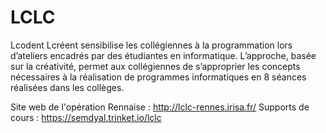 # LCLC

Lcodent Lcréent sensibilise les collégiennes à la programmation lors d’ateliers encadrés par des étudiantes en informatique. L’approche, basée sur la créativité, permet aux collégiennes de s’approprier les concepts nécessaires à la réalisation de programmes informatiques en 8 séances réalisées dans les collèges.

Site web de l'opération Rennaise :
http://lclc-rennes.irisa.fr/
Supports de cours :
https://semdyal.trinket.io/lclc
